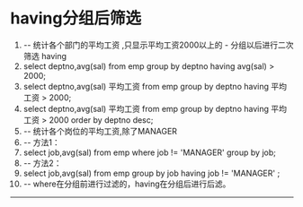 ﻿
# having分组后筛选




1.  -- 统计各个部门的平均工资 ,只显示平均工资2000以上的  - 分组以后进行二次筛选 having
2.  select deptno,avg(sal) from emp group by deptno having avg(sal) > 2000;
3.  select deptno,avg(sal) 平均工资 from emp group by deptno having 平均工资 > 2000;
4.  select deptno,avg(sal) 平均工资 from emp group by deptno having 平均工资 > 2000
    order by deptno desc;
5.  -- 统计各个岗位的平均工资,除了MANAGER
6.  -- 方法1：
7.  select job,avg(sal) from emp where job != 'MANAGER' group by job;
8.  -- 方法2：
9.  select job,avg(sal) from emp group by job having job != 'MANAGER' ;
10. -- where在分组前进行过滤的，having在分组后进行后滤。 






------------------------------------------------------------

